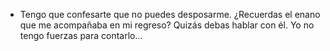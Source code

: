 - Tengo que confesarte que no puedes desposarme. ¿Recuerdas el enano que me
acompañaba en mi regreso? Quizás debas hablar con él. Yo no tengo fuerzas para
contarlo...
